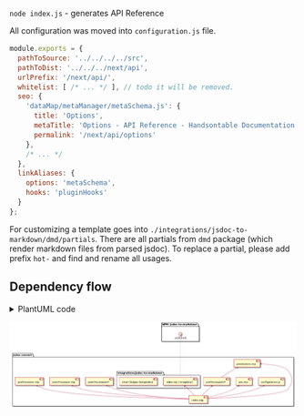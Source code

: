 `node index.js` - generates API Reference

All configuration was moved into `configuration.js` file.

```js
module.exports = {
  pathToSource: '../../../../src',
  pathToDist: '../../../next/api',
  urlPrefix: '/next/api/',
  whitelist: [ /* ... */ ], // todo it will be removed.
  seo: {
    'dataMap/metaManager/metaSchema.js': {
      title: 'Options',
      metaTitle: 'Options - API Reference - Handsontable Documentation',
      permalink: '/next/api/options'
    },
    /* ... */
  },
  linkAliases: {
    options: 'metaSchema',
    hooks: 'pluginHooks'
  }
};

```

For customizing a template goes into `./integrations/jsdoc-to-markdown/dmd/partials`. There are all partials from `dmd` package (which render markdown files from parsed jsdoc). To replace a partial, please add prefix `hot-` and find and rename all usages.


## Dependency flow

<details>
<summary>PlantUML code</summary>

[Edit](https://www.planttext.com/?text=XP8zRyCW48PtViKfark9MEhOeShQeMrsomE2Y-KaWCMTsqfL_dkndI2tnWe22RZdlbxO4Ql0lJqBw9G-gGPXyxv_UuOZ6QybUsbLE1d_vJRm8o2ErZ66Wz8u8K_M2BW8aRmdH-tT9mQUd99jy6s2ujOxAbSpLCQQ4egFdhkUWT5sPyL83_LaRPt1xwqz4XIlrtW-ZCPBN75MNS1zy1g9V1Z0-lybbO_rZVN46NX-EwS3cbOF2IcnXFws7uwnyqFRz5ENsokJQgv5r6gj1P2oxwGieBf9Muj5tJ0mBvbIPc4JjAPL1bsATWSQPSanIqNlKMEebNn_cymmIV-SSVaQOeVEn0__2m00)

```plantuml
@startuml
 package "NPM: jsdoc-to-markdown" {
    interface jsdoc2md
 }

package "jsdoc-convert" {
  package "integrations/jsdoc-to-markdown" {
    [dmd/ (Output templates)]
    [index.mjs (Integrator)]
  }
  
  [preProcessor.mjs]
  [preProcessors/*]
  
  [postProcessor.mjs]
  [postProcessors/*]
  
  [predicators.mjs]
  [seo.mjs]
  
  [configuration.js]
  [index.mjs]
}

[index.mjs (Integrator)] --up--( [jsdoc2md]
[preProcessors/*] -up-> [predicators.mjs]

[index.mjs] -up-> [index.mjs (Integrator)]
[index.mjs] -up-> [preProcessor.mjs]
[index.mjs] -up-> [preProcessors/*]
[index.mjs] -up-> [postProcessor.mjs]
[index.mjs] -up-> [postProcessors/*]

[index.mjs] -up-> [predicators.mjs]
[index.mjs] -up-> [seo.mjs]

[index.mjs] -up-> [configuration.js]

@enduml
```
</details>

![Dependency flow](./dependency-flow.png)

